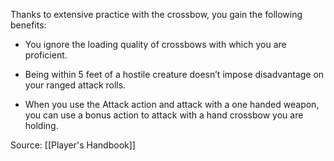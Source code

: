 Thanks to extensive practice with the crossbow, you gain the following benefits:

-   You ignore the loading quality of crossbows with which you are proficient.

-   Being within 5 feet of a hostile creature doesn’t impose disadvantage on your ranged attack rolls.

-   When you use the Attack action and attack with a one handed weapon, you can use a bonus action to attack with a hand crossbow you are holding.

Source: [[Player's Handbook]]